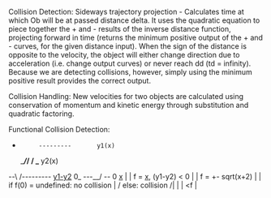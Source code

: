 Collision Detection:
Sideways trajectory projection - Calculates time at which 
Ob will be at passed distance delta. It uses the quadratic
equation to piece together the + and - results of the
inverse distance function, projecting forward in time (returns
the minimum positive output of the + and - curves, for the
given distance input). When the sign of the distance
is opposite to the velocity, the object will either
change direction due to acceleration (i.e. change output
curves) or never reach dd (td = infinity). Because we are
detecting collisions, however, simply using the minimum
positive result provides the correct output.

Collision Handling:
New velocities for two objects are calculated using
conservation of momentum and kinetic energy through
substitution and quadratic factoring.

Functional Collision Detection:
-          ---------       y1(x)
  \____/_\/
______/   \_________       y2(x)


--\        /---------      [y1-y2](x)
0_ \---\__/
        --
            0              [x](y1-y2)
            |  |           f = [x](y1-y2), (y1-y2) < 0
            |  |           f = +- sqrt(x+2)
            |  |           if f(0) = undefined: no collision
            | /            else: collision
           /|
          | |    <f
           \|
                           
                                


